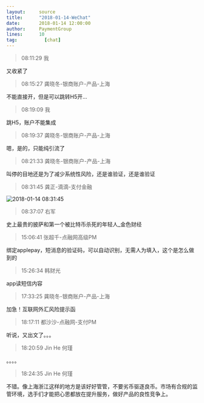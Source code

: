 ```yaml
---
layout:     source 
title:      "2018-01-14-WeChat"
date:       2018-01-14 12:00:00
author:     PaymentGroup
lines:      10 
tag:		  [chat]
---
```

> 08:11:29  我  
   
又收紧了  
   
> 08:15:27  龚晓冬-银商账户-产品-上海  
   
不能直接开，但是可以跳转H5开...  
   
> 08:19:09  我  
   
跳H5，账户不能集成  
   
> 08:19:37  龚晓冬-银商账户-产品-上海  
   
嗯，是的，只能纯引流了  
   
> 08:21:33  龚晓冬-银商账户-产品-上海  
   
叫停的目地还是为了减少系统性风险，还是谁验证，还是谁验证  
   
> 08:31:45  龚正-滴滴-支付金融  
   
![2018-01-14 08:31:45](http://static.cocolian.org/img/20180114_083145.png) 
   
> 08:37:07  右军  
   
史上最贵的披萨和第一个被比特币杀死的年轻人_金色财经  
   
> 15:06:41  张超千-点融网高级PM  
   
绑定applepay，短消息的验证码，可以自动识别，无需人为填入，这个是怎么做到的  
   
> 15:26:34  韩财光  
   
app读短信内容  
   
> 17:33:25  龚晓冬-银商账户-产品-上海  
   
加急！互联网外汇风险提示函  
   
> 18:17:11  都沙沙-点融网-支付PM  
   
听说，又出文了。。。  
   
> 18:20:59  Jin He 何瑾  
   
。。。。  
   
> 18:24:35  Jin He 何瑾  
   
不错。像上海浙江这样的地方是该好好管管，不要劣币驱逐良币。市场有合规的监管环境，选手们才能把心思都放在提升服务，做好产品的良性竞争上。  
   
